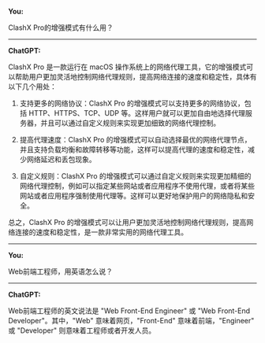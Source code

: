 **You:**

ClashX Pro的增强模式有什么用？

* * *

**ChatGPT:**

ClashX Pro 是一款运行在 macOS 操作系统上的网络代理工具，它的增强模式可以帮助用户更加灵活地控制网络代理规则，提高网络连接的速度和稳定性，具体有以下几个用处：

1.  支持更多的网络协议：ClashX Pro 的增强模式可以支持更多的网络协议，包括 HTTP、HTTPS、TCP、UDP 等。这样用户就可以更加自由地选择代理服务器，并且可以通过自定义规则来实现更加细致的网络代理控制。
    
2.  提高代理速度：ClashX Pro 的增强模式可以自动选择最优的网络代理节点，并且支持负载均衡和故障转移等功能，这样可以提高代理的速度和稳定性，减少网络延迟和丢包现象。
    
3.  自定义规则：ClashX Pro 的增强模式可以通过自定义规则来实现更加精细的网络代理控制，例如可以指定某些网站或者应用程序不使用代理，或者将某些网站或者应用程序强制使用代理等。这样可以更好地保护用户的网络隐私和安全。
    

总之，ClashX Pro 的增强模式可以让用户更加灵活地控制网络代理规则，提高网络连接的速度和稳定性，是一款非常实用的网络代理工具。

* * *

**You:**

Web前端工程师，用英语怎么说？

* * *

**ChatGPT:**

Web前端工程师的英文说法是 "Web Front-End Engineer" 或 "Web Front-End Developer"。其中，"Web" 意味着网页，"Front-End" 意味着前端，"Engineer" 或 "Developer" 则意味着工程师或者开发人员。